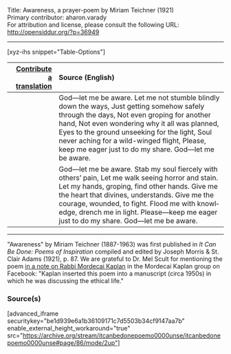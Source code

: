 <html>
<head></head>
<body>
Title: Awareness, a prayer-poem by Miriam Teichner (1921)<br />
Primary contributor: aharon.varady<br />
For attribution and license, please consult the following URL: <a href="http://opensiddur.org/?p=36949">http://opensiddur.org/?p=36949</a>
<p />
<hr />

[xyz-ihs snippet="Table-Options"]<table style="margin-left: auto; margin-right: auto;" class="draggable">
<thead><tr><th id="x" style="text-align: right;"><a href="/contribute/upload/">Contribute a translation</a></th><th style="text-align: left;">Source (English)</th></tr></thead>
<tbody>
<tr><td style="vertical-align:top;">
<div class="liturgy" lang="he">

</span></div></td>
 
<td style="vertical-align:top;">
<div class="english" lang="en">
God—let me be aware. 
Let me not stumble blindly down the ways, 
Just getting somehow safely through the days, 
Not even groping for another hand, 
Not even wondering why it all was planned, 
Eyes to the ground unseeking for the light, 
Soul never aching for a wild-winged flight, 
Please, keep me eager just to do my share. 
God—let me be aware. 
</div></td></tr>


<tr><td style="vertical-align:top;">
<div class="liturgy" lang="he">

</span></div></td>
 
<td style="vertical-align:top;">
<div class="english" lang="en">
God—let me be aware. 
Stab my soul fiercely with others’ pain, 
Let me walk seeing horror and stain. 
Let my hands, groping, find other hands. 
Give me the heart that divines, understands. 
Give me the courage, wounded, to fight. 
Flood me with knowledge, drench me in light. 
Please—keep me eager just to do my share. 
God—let me be aware. 
</div></td></tr>
</tbody></table>

<hr />

"Awareness" by Miriam Teichner (1887-1963) was first published in <em>It Can Be Done: Poems of Inspiration</em> compiled and edited by Joseph Morris & St. Clair Adams (1921), p. 87. We are grateful to Dr. Mel Scult for mentioning the poem <a href="https://www.facebook.com/groups/2536296106437194/permalink/3934927176574073/">in a note on Rabbi Mordecai Kaplan</a> in the Mordecai Kaplan group on Facebook: "Kaplan inserted this poem into a manuscript (circa 1950s) in which he was discussing the ethical life."

<h3>Source(s)</h3>

[advanced_iframe securitykey="be1d939e6a1b36109171c7d5503b34cf9147aa7b" enable_external_height_workaround="true" src="https://archive.org/stream/itcanbedonepoemo0000unse/itcanbedonepoemo0000unse#page/86/mode/2up"]

&nbsp;


</body>
</html>